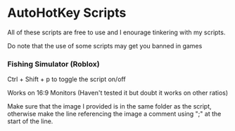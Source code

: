 # AutoHotKey Scripts

All of these scripts are free to use and I enourage tinkering with my scripts. 

Do note that the use of some scripts may get you banned in games


### Fishing Simulator (Roblox)
Ctrl + Shift + p to toggle the script on/off

Works on 16:9 Monitors (Haven't tested it but doubt it works on other ratios)

Make sure that the image I provided is in the same folder as the script, otherwise make the line referencing the image a comment using ";" at the start of the line.

